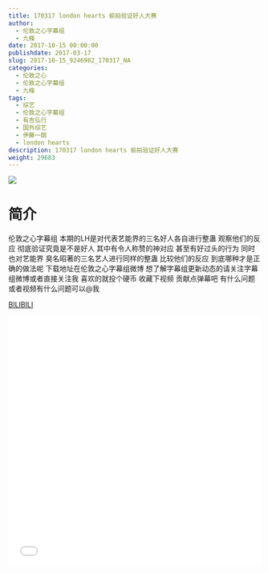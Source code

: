 ```yaml
---
title: 170317 london hearts 偷拍验证好人大赛
author: 
  - 伦敦之心字幕组
  - 九條
date: 2017-10-15 00:00:00
publishdate: 2017-03-17
slug: 2017-10-15_9246982_170317_NA
categories: 
  - 伦敦之心
  - 伦敦之心字幕组
  - 九條
tags: 
  - 综艺
  - 伦敦之心字幕组
  - 有吉弘行
  - 国外综艺
  - 伊藤一朗
  - london hearts
description: 170317 london hearts 偷拍验证好人大赛
weight: 29683
---
```


![](https://i.imgur.com/xHontdP.jpg)

# 简介  
伦敦之心字幕组 本期的LH是对代表艺能界的三名好人各自进行整蛊 观察他们的反应 彻底验证究竟是不是好人 其中有令人称赞的神对应 甚至有好过头的行为 同时也对艺能界 臭名昭著的三名艺人进行同样的整蛊 比较他们的反应 到底哪种才是正确的做法呢 
下载地址在伦敦之心字幕组微博 想了解字幕组更新动态的请关注字幕组微博或者直接关注我 喜欢的就投个硬币 收藏下视频 贡献点弹幕吧 有什么问题或者视频有什么问题可以@我

  [BILIBILI](https://www.bilibili.com/video/av9246982/)


  <iframe src="//www.bilibili.com/html/html5player.html?cid=15278238&aid=9246982" width="100%" height="500" frameborder="0" allowfullscreen="allowfullscreen"></iframe>
